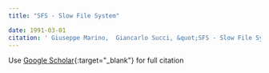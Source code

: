 ```yaml
---
title: "SFS - Slow File System"

date: 1991-03-01
citation: ' Giuseppe Marino,  Giancarlo Succi, &quot;SFS - Slow File System.&quot;, 1991.'
---
```

Use [Google Scholar](https://scholar.google.com/scholar?q=SFS+++Slow+File+System){:target="_blank"} for full citation